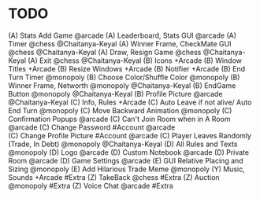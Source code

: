 # TODO

(A) Stats Add Game @arcade
(A) Leaderboard, Stats GUI @arcade
(A) Timer @chess @Chaitanya-Keyal
(A) Winner Frame, CheckMate GUI @chess @Chaitanya-Keyal
(A) Draw, Resign Game @chess @Chaitanya-Keyal
(A) Exit @chess @Chaitanya-Keyal
(B) Icons +Arcade
(B) Window Titles +Arcade
(B) Resize Windows +Arcade
(B) Notifier +Arcade
(B) End Turn Timer @monopoly
(B) Choose Color/Shuffle Color @monopoly
(B) Winner Frame, Networth @monopoly @Chaitanya-Keyal
(B) EndGame Button @monopoly @Chaitanya-Keyal
(B) Profile Picture @arcade @Chaitanya-Keyal
(C) Info, Rules +Arcade
(C) Auto Leave if not alive/ Auto End Turn @monopoly
(C) Move Backward Animation @monopoly
(C) Confirmation Popups @arcade
(C) Can't Join Room when in A Room @arcade
(C) Change Password #Account @arcade  
(C) Change Profile Picture #Account  @arcade
(C) Player Leaves Randomly (Trade, In Debt) @monopoly @Chaitanya-Keyal
(D) All Rules and Texts @monopoly
(D) Logo @arcade
(D) Custom Notebook @arcade
(D) Private Room @arcade
(D) Game Settings @arcade
(E) GUI Relative Placing and Sizing @monopoly
(E) Add Hilarious Trade Meme @monopoly
(Y) Music, Sounds +Arcade #Extra
(Z) TakeBack @chess #Extra
(Z) Auction @monopoly #Extra
(Z) Voice Chat @arcade #Extra
